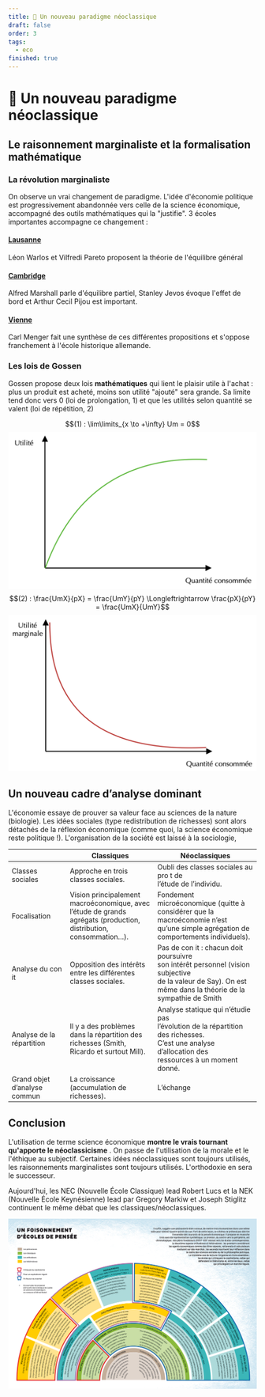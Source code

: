 ```yaml
---
title: 🌄 Un nouveau paradigme néoclassique
draft: false
order: 3
tags:
  - eco
finished: true
---
```

# 🌄 Un nouveau paradigme néoclassique
## Le raisonnement marginaliste et la formalisation mathématique
### La révolution marginaliste

On observe un vrai changement de paradigme. L'idée d'économie politique est progressivement abandonnée vers celle de la science économique, accompagné des outils mathématiques qui la "justifie".  3 écoles importantes accompagne ce changement :

#### <u>Lausanne</u>
Léon Warlos et Vilfredi Pareto proposent la théorie de l'équilibre général
#### <u>Cambridge</u>
Alfred Marshall parle d'équilibre partiel, Stanley Jevos évoque l'effet de bord et Arthur Cecil Pijou est important.
#### <u>Vienne</u>
Carl Menger fait une synthèse de ces différentes propositions et s'oppose franchement à l'école historique allemande.
### Les lois de Gossen

Gossen propose deux lois **mathématiques** qui lient le plaisir utile à l'achat : plus un produit est acheté, moins son utilité "ajouté" sera grande. Sa limite tend donc vers 0 (loi  de prolongation, 1) et que les utilités selon quantité se valent (loi de répétition, 2)

$$(1) : \lim\limits_{x \to +\infty} Um = 0$$
![](graphes/graph1.png)
$$(2) : \frac{UmX}{pX} = \frac{UmY}{pY} \Longleftrightarrow \frac{pX}{pY} = \frac{UmX}{UmY}$$
![](graphes/graph2.png)
## Un nouveau cadre d’analyse dominant

L'économie essaye de prouver sa valeur face au sciences de la nature (biologie). Les idées sociales (type redistribution de richesses) sont alors détachés de la réflexion économique (comme quoi, la science économique reste politique !). L'organisation de la société est laissé à la sociologie, 


|                              | Classiques                                                                                                              | Néoclassiques                                                                                                                                                     |
| ---------------------------- | ----------------------------------------------------------------------------------------------------------------------- | ----------------------------------------------------------------------------------------------------------------------------------------------------------------- |
| Classes sociales             | Approche en trois classes sociales.                                                                                     | Oubli des classes sociales au pro t de<br>l’étude de l’individu.                                                                                                  |
| Focalisation                 | Vision principalement macroéconomique, avec<br>l’étude de grands agrégats (production,<br>distribution, consommation…). | Fondement microéconomique (quitte à<br>considérer que la macroéconomie n’est<br>qu’une simple agrégation de<br>comportements individuels).                        |
| Analyse du con it            | Opposition des intérêts entre les différentes<br>classes sociales.                                                      | Pas de con it : chacun doit poursuivre<br>son intérêt personnel (vision subjective <br>de la valeur de Say). On est même dans la théorie de la sympathie de Smith |
| Analyse de la répartition    | Il y a des problèmes dans la répartition des<br>richesses (Smith, Ricardo et surtout Mill).                             | Analyse statique qui n’étudie pas<br>l’évolution de la répartition des richesses.<br>C’est une analyse d’allocation des<br>ressources à un moment donné.          |
| Grand objet d’analyse commun | La croissance (accumulation de richesses).                                                                              | L’échange                                                                                                                                                         |

## Conclusion

L'utilisation de terme science économique **montre le vrais tournant qu'apporte le néoclassicisme** . On passe de l'utilisation de la morale et le l'éthique au subjectif. Certaines idées néoclassiques sont toujours utilisés, les raisonnements marginalistes sont toujours utilisés. L'orthodoxie en sera le successeur.

Aujourd'hui, les NEC (Nouvelle École Classique) lead Robert Lucs et la NEK (Nouvelle École Keynésienne) lead par Gregory Markiw et Joseph Stiglitz continuent le même débat que les classiques/néoclassiques.

![](graphes/ecoles.png)
